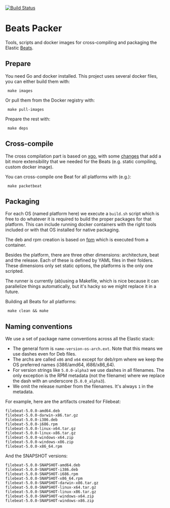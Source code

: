 [![Build Status](https://travis-ci.org/elastic/beats-packer.svg)](https://travis-ci.org/elastic/beats-packer)

# Beats Packer

Tools, scripts and docker images for cross-compiling and packaging the Elastic
[Beats](https://www.elastic.co/products/beats).

## Prepare

You need Go and docker installed. This project uses several docker files, you
can either build them with:

     make images

Or pull them from the Docker registry with:

     make pull-images

Prepare the rest with:

     make deps

## Cross-compile

The cross compilation part is based on [xgo](https://github.com/karalabe/xgo),
with some [changes](https://github.com/tsg/xgo) that add a bit more
extensibility that we needed for the Beats (e.g. static compiling, custom
docker image).

You can cross-compile one Beat for all platforms with (e.g.):

     make packetbeat

## Packaging

For each OS (named platform here) we execute a `build.sh` script which is
free to do whatever it is required to build the proper packages for that
platform. This can include running docker containers with the right tools
included or with that OS installed for native packaging.

The deb and rpm creation is based on [fpm](https://github.com/jordansissel/fpm)
which is executed from a container.

Besides the platform, there are three other dimensions: architecture,
beat and the release. Each of these is defined by YAML files in their folders.
These dimensions only set static options, the platforms is the only one
scripted.

The runner is currently (ab)using a Makefile, which is nice because it can
parallelize things automatically, but it's hacky so we might replace it in
a future.

Building all Beats for all platforms:

     make clean && make

## Naming conventions

We use a set of package name conventions across all the Elastic stack:

* The general form is `name-version-os-arch.ext`. Note that this means we
  use dashes even for Deb files.
* The archs are called `x86` and `x64` except for deb/rpm where we keep the
  OS preferred names (i386/amd64, i686/x86_64).
* For version strings like `5.0.0-alpha3` we use dashes in all filenames. The
  only exception is the RPM metadata (not the filename) where we replace the
  dash with an underscore (`5.0.0_alpha3`).
* We omit the release number from the filenames. It's always `1` in the metadata.

For example, here are the artifacts created for Filebeat:

```
filebeat-5.0.0-amd64.deb
filebeat-5.0.0-darwin-x86.tar.gz
filebeat-5.0.0-i386.deb
filebeat-5.0.0-i686.rpm
filebeat-5.0.0-linux-x64.tar.gz
filebeat-5.0.0-linux-x86.tar.gz
filebeat-5.0.0-windows-x64.zip
filebeat-5.0.0-windows-x86.zip
filebeat-5.0.0-x86_64.rpm
```

And the SNAPSHOT versions:

```
filebeat-5.0.0-SNAPSHOT-amd64.deb
filebeat-5.0.0-SNAPSHOT-i386.deb
filebeat-5.0.0-SNAPSHOT-i686.rpm
filebeat-5.0.0-SNAPSHOT-x86_64.rpm
filebeat-5.0.0-SNAPSHOT-darwin-x86.tar.gz
filebeat-5.0.0-SNAPSHOT-linux-x64.tar.gz
filebeat-5.0.0-SNAPSHOT-linux-x86.tar.gz
filebeat-5.0.0-SNAPSHOT-windows-x64.zip
filebeat-5.0.0-SNAPSHOT-windows-x86.zip
```
